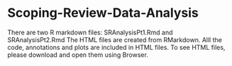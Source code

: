 # Scoping-Review-Data-Analysis
There are two R markdown files: SRAnalysisPt1.Rmd and SRAnalysisPt2.Rmd
The HTML files are created from RMarkdown. Alll the code, annotations and plots are included in HTML files. To see HTML files, please download and open them using Browser. 

